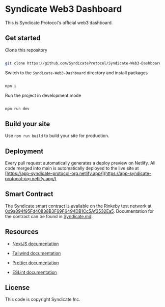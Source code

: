 # Syndicate Web3 Dashboard

This is Syndicate Protocol's official web3 dashboard.

## Get started

Clone this repository

```sh

git clone https://github.com/SyndicateProtocol/Syndicate-Web3-Dashboard.git

```

Switch to the `Syndicate-Web3-Dashboard` directory and install packages

```sh

npm i

```

Run the project in development mode

```sh

npm run dev

```

## Build your site

Use `npm run build` to build your site for production.

## Deployment

Every pull request automatically generates a deploy preview on Netlify. All code merged into main is automatically deployed to the live site at [https://app-syndicate-protocol-org.netlify.app/](https://app-syndicate-protocol-org.netlify.app/)

## Smart Contract

The Syndicate smart contract is available on the Rinkeby test network at [0x9a894f95Fd40838B3F69F6494DB1Cc5Af3532Ea5](https://rinkeby.etherscan.io/address/0x9a894f95Fd40838B3F69F6494DB1Cc5Af3532Ea5). Documentation for the contract can be found in [Syndicate.md](https://github.com/SyndicateProtocol/Syndicate-Web3-Dashboard/blob/main/Syndicate.md).

## Resources

- [NextJS documentation](https://nextjs.org/docs)

- [Tailwind documentation](https://tailwindcss.com/docs/what-is-tailwind/)

- [Prettier documentation](https://prettier.io/docs/en/index.html)

- [ESLint documentation](https://eslint.org/docs/user-guide/configuring)

## License

This code is copyright Syndicate Inc.
